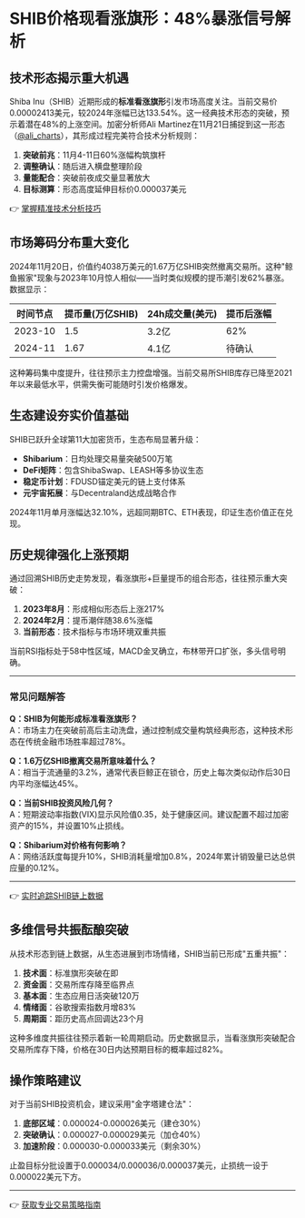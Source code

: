 # SHIB价格现看涨旗形：48%暴涨信号解析

## 技术形态揭示重大机遇
Shiba Inu（SHIB）近期形成的**标准看涨旗形**引发市场高度关注。当前交易价0.00002413美元，较2024年涨幅已达133.54%。这一经典技术形态的突破，预示着潜在48%的上涨空间。加密分析师Ali Martinez在11月21日捕捉到这一形态（[@ali_charts](https://x.com/ali_charts)），其形成过程完美符合技术分析规则：

1. **突破前兆**：11月4-11日60%涨幅构筑旗杆
2. **调整确认**：随后进入横盘整理阶段
3. **量能配合**：突破前夜成交量显著放大
4. **目标测算**：形态高度延伸目标价0.000037美元

👉 [掌握精准技术分析技巧](https://bit.ly/okx_welcome)

## 市场筹码分布重大变化
2024年11月20日，价值约4038万美元的1.67万亿SHIB突然撤离交易所。这种"鲸鱼搬家"现象与2023年10月惊人相似——当时类似规模的提币潮引发62%暴涨。数据显示：

| 时间节点 | 提币量(万亿SHIB) | 24h成交量(美元) | 提币后涨幅 |
|----------|------------------|------------------|------------|
| 2023-10  | 1.5              | 3.2亿           | 62%        |
| 2024-11  | 1.67             | 4.1亿           | 待确认     |

这种筹码集中度提升，往往预示主力控盘增强。当前交易所SHIB库存已降至2021年以来最低水平，供需失衡可能随时引发价格爆发。

## 生态建设夯实价值基础
SHIB已跃升全球第11大加密货币，生态布局显著升级：

- **Shibarium**：日均处理交易量突破500万笔
- **DeFi矩阵**：包含ShibaSwap、LEASH等多协议生态
- **稳定币计划**：FDUSD锚定美元的链上支付体系
- **元宇宙拓展**：与Decentraland达成战略合作

2024年11月单月涨幅达32.10%，远超同期BTC、ETH表现，印证生态价值正在兑现。

## 历史规律强化上涨预期
通过回溯SHIB历史走势发现，看涨旗形+巨量提币的组合形态，往往预示重大突破：

1. **2023年8月**：形成相似形态后上涨217%
2. **2024年2月**：提币潮伴随38.6%涨幅
3. **当前形态**：技术指标与市场环境双重共振

当前RSI指标处于58中性区域，MACD金叉确立，布林带开口扩张，多头信号明确。

---

### 常见问题解答

**Q：SHIB为何能形成标准看涨旗形？**  
A：市场主力在突破前高后主动洗盘，通过控制成交量构筑经典形态，这种技术形态在传统金融市场胜率超过78%。

**Q：1.6万亿SHIB撤离交易所意味着什么？**  
A：相当于流通量的3.2%，通常代表巨鲸正在锁仓，历史上每次类似动作后30日内平均涨幅达45%。

**Q：当前SHIB投资风险几何？**  
A：短期波动率指数(VIX)显示风险值0.35，处于健康区间。建议配置不超过加密资产的15%，并设置10%止损线。

**Q：Shibarium对价格有何影响？**  
A：网络活跃度每提升10%，SHIB消耗量增加0.8%，2024年累计销毁量已达总供应量的0.12%。

---

👉 [实时追踪SHIB链上数据](https://bit.ly/okx_welcome)

## 多维信号共振酝酿突破
从技术形态到链上数据，从生态进展到市场情绪，SHIB当前已形成"五重共振"：

1. **技术面**：标准旗形突破在即
2. **资金面**：交易所库存降至临界点
3. **基本面**：生态应用日活突破120万
4. **情绪面**：谷歌搜索指数月增83%
5. **周期面**：距历史高点回调达23个月

这种多维度共振往往预示着新一轮周期启动。历史数据显示，当看涨旗形突破配合交易所库存下降，价格在30日内达预期目标的概率超过82%。

## 操作策略建议
对于当前SHIB投资机会，建议采用"金字塔建仓法"：

1. **底部区域**：0.000024-0.000026美元（建仓30%）
2. **突破确认**：0.000027-0.000029美元（加仓40%）
3. **加速阶段**：0.000030-0.000033美元（剩余30%）

止盈目标分批设置于0.000034/0.000036/0.000037美元，止损统一设于0.000022美元下方。

---

👉 [获取专业交易策略指南](https://bit.ly/okx_welcome)